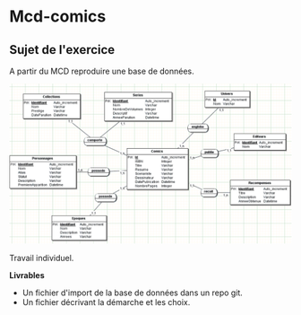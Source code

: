 # Mcd-comics

## Sujet de l'exercice 

A partir du MCD reproduire une base de données.

![](/mcd-comics.png)

Travail individuel.

**Livrables**

* Un fichier d'import de la base de données dans un repo git.
* Un fichier décrivant la démarche et les choix.
